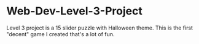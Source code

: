 # Web-Dev-Level-3-Project
Level 3 project is a 15 slider puzzle with Halloween theme. This is the first "decent" game I created that's a lot of fun.
